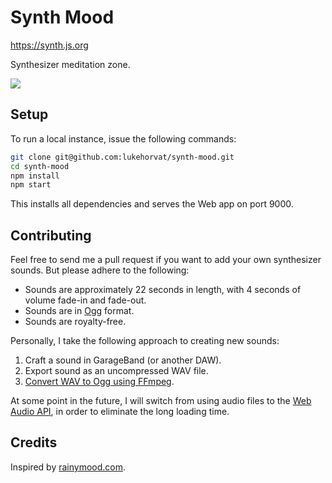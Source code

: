 # Synth Mood

https://synth.js.org

Synthesizer meditation zone.

![](https://i.imgur.com/YNpOpz9.gif)

## Setup

To run a local instance, issue the following commands:

```sh
git clone git@github.com:lukehorvat/synth-mood.git
cd synth-mood
npm install
npm start
```

This installs all dependencies and serves the Web app on port 9000.

## Contributing

Feel free to send me a pull request if you want to add your own synthesizer sounds. But please adhere to the following:

- Sounds are approximately 22 seconds in length, with 4 seconds of volume fade-in and fade-out.
- Sounds are in [Ogg](https://en.wikipedia.org/wiki/Ogg) format.
- Sounds are royalty-free.

Personally, I take the following approach to creating new sounds:

1. Craft a sound in GarageBand (or another DAW).
2. Export sound as an uncompressed WAV file.
3. [Convert WAV to Ogg using FFmpeg](/wav2ogg.sh).

At some point in the future, I will switch from using audio files to the [Web Audio API](https://developer.mozilla.org/en-US/docs/Web/API/Web_Audio_API), in order to eliminate the long loading time.

## Credits

Inspired by [rainymood.com](https://rainymood.com).
